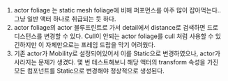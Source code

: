 1. actor foliage 는 static mesh foliage에 비해 퍼포먼스를 아주 많이 잡아먹는다.. 그냥 일반 액터 하나로 취급되는 듯 하다.
2. actor foliage의 actor 블루프린트로 가서 detail에서 distance로 검색하면 드로 디스턴스를 변경할 수 있다. Cull이 안되는 actor foliage를 cull 처럼 사용할 수 있긴하지만 이 자체만으로는 프레임 드랍을 막기 어려웠다.
3. 기존 actor가 Mobility로 설정되어있어서 이를 Static으로 변경하였으나, actor가 사라지는 문제가 생겼다. 몇 번 테스트해보니 해당 액터의 transform 속성을 가진 모든 컴포넌트를 Static으로 변경해야 정상적으로 생성된다.
